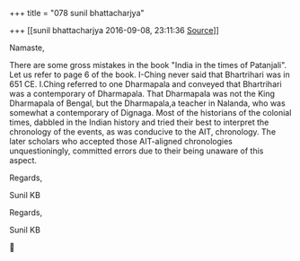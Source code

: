 +++
title = "078 sunil bhattacharjya"

+++
[[sunil bhattacharjya	2016-09-08, 23:11:36 [Source](https://groups.google.com/g/bvparishat/c/NPcHTRNM0Hk)]]



Namaste,  
  

There are some gross mistakes in the book "India in the times of Patanjali". Let us refer to page 6 of the book. I-Ching never said that Bhartrihari was in 651 CE. I.Ching referred to one Dharmapala and conveyed that Bhartrihari was a contemporary of Dharmapala. That Dharmapala was not the King Dharmapala of Bengal, but the Dharmapala,a teacher in Nalanda, who was somewhat a contemporary of Dignaga. Most of the historians of the colonial times, dabbled in the Indian history and tried their best to interpret the chronology of the events, as was conducive to the AIT, chronology. The later scholars who accepted those AIT-aligned chronologies unquestioningly, committed errors due to their being unaware of this aspect.  
  

Regards,  

Sunil KB  

  

Regards,  

Sunil KB  



